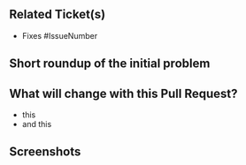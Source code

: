 <!-- ADD A PREFIX TO YOUR PR TITLE & USE A SPEAKING AND MEANINGFUL TITLE
Prepend the app your PR is about to change, please.
e.g. "Cockatrice: Fix bug in chat log", "Oracle: Improve workflow", "Servatrice: Reduce memory usage", "Webatrice: Rework Login page" etc.

If you change other surrounding parts in the project, use a suitable prefix as well, please.
e.g. "CI: Update Xcode", "Docs: Add new template", "Docs: Enhance README" etc.
-->

## Related Ticket(s)
- Fixes #IssueNumber

## Short roundup of the initial problem


## What will change with this Pull Request?
- this
- and this

## Screenshots
<!-- simply drag & drop image files directly into this description! -->
